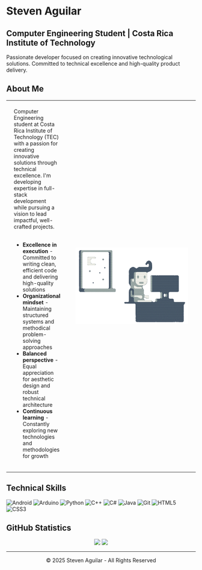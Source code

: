 # Steven Aguilar
**Computer Engineering Student | Costa Rica Institute of Technology**
---
Passionate developer focused on creating innovative technological solutions. Committed to technical excellence and high-quality product delivery.
## About Me

<table border="0" cellspacing="0" cellpadding="0">
  <tr>
    <td style="padding: 20px;">
      Computer Engineering student at Costa Rica Institute of Technology (TEC) with a passion for creating innovative solutions through technical excellence. I'm developing expertise in full-stack development while pursuing a vision to lead impactful, well-crafted projects.
      <br><br>
      <ul>
        <li><b>Excellence in execution</b> - Committed to writing clean, efficient code and delivering high-quality solutions</li>
        <li><b>Organizational mindset</b> - Maintaining structured systems and methodical problem-solving approaches</li>
        <li><b>Balanced perspective</b> - Equal appreciation for aesthetic design and robust technical architecture</li>
        <li><b>Continuous learning</b> - Constantly exploring new technologies and methodologies for growth</li>
      </ul>
    </td>
    <td width="300" align="center" style="padding: 20px;">
      <img src="codingGIF (1).gif" alt="Coding Animation" width="300">
    </td>
  </tr>
</table>

## Technical Skills
![Android](https://img.shields.io/badge/-Android-212121?style=flat-square&logo=android)
![Arduino](https://img.shields.io/badge/-Arduino-212121?style=flat-square&logo=arduino)
![Python](https://img.shields.io/badge/-Python-212121?style=flat-square&logo=Python)
![C++](https://img.shields.io/badge/-C++-212121?style=flat-square&logo=cplusplus)
![C#](https://img.shields.io/badge/-C%23-212121?style=flat-square&logo=csharp)
![Java](https://img.shields.io/badge/-Java-212121?style=flat-square&logo=java)
![Git](https://img.shields.io/badge/-Git-212121?style=flat-square&logo=git)
![HTML5](https://img.shields.io/badge/-HTML5-212121?style=flat-square&logo=html5)
![CSS3](https://img.shields.io/badge/-CSS3-212121?style=flat-square&logo=css3)

## GitHub Statistics
<div align="center">
  <img height="180em" src="https://github-readme-stats.vercel.app/api?username=stevmzz&show_icons=true&hide_border=true&include_all_commits=true&count_private=true&title_color=ffffff&text_color=cccccc&icon_color=ffffff&bg_color=000000" />
  <img height="180em" src="https://github-readme-stats.vercel.app/api/top-langs/?username=stevmzz&layout=compact&hide_border=true&title_color=ffffff&text_color=cccccc&bg_color=000000" />
</div>

---
<div align="center">
  <p>© 2025 Steven Aguilar - All Rights Reserved</p>
</div>
